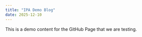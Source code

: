 ```yaml
---
title: "IPA Demo Blog"
date: 2025-12-10
---
```


This is a demo content for the GitHub Page that we are testing.
